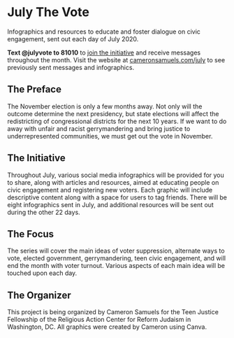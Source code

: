 # July The Vote
Infographics and resources to educate and foster dialogue on civic engagement, sent out each day of July 2020.

**Text @julyvote to 81010** to [join the initiative](https://remind.com/join/julyvote) and receive messages throughout the month. Visit the website at [cameronsamuels.com/july](https://cameronsamuels.com/july) to see previously sent messages and infographics.

## The Preface
The November election is only a few months away. Not only will the outcome determine the next presidency, but state elections will affect the redistricting of congressional districts for the next 10 years. If we want to do away with unfair and racist gerrymandering and bring justice to underrepresented communities, we must get out the vote in November.

## The Initiative
Throughout July, various social media infographics will be provided for you to share, along with articles and resources, aimed at educating people on civic engagement and registering new voters. Each graphic will include descriptive content along with a space for users to tag friends. There will be eight infographics sent in July, and additional resources will be sent out during the other 22 days.

## The Focus
The series will cover the main ideas of voter suppression, alternate ways to vote, elected government, gerrymandering, teen civic engagement, and will end the month with voter turnout. Various aspects of each main idea will be touched upon each day.

## The Organizer
This project is being organized by Cameron Samuels for the Teen Justice Fellowship of the Religious Action Center for Reform Judaism in Washington, DC. All graphics were created by Cameron using Canva.
